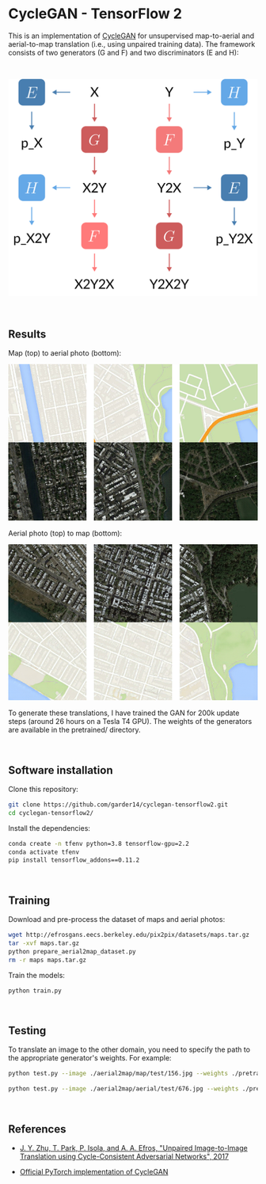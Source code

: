 # CycleGAN - TensorFlow 2

This is an implementation of [CycleGAN](https://arxiv.org/pdf/1703.10593.pdf) for unsupervised map-to-aerial and aerial-to-map translation (i.e., using unpaired training data). The framework consists of two generators (G and F) and two discriminators (E and H):

<br/>

![](assets/diagram.png)

<br/>

## Results

Map (top) to aerial photo (bottom):

![](assets/map2aerial.png)

Aerial photo (top) to map (bottom):

![](assets/aerial2map.png)

To generate these translations, I have trained the GAN for 200k update steps (around 26 hours on a Tesla T4 GPU). The weights of the generators are available in the pretrained/ directory.

<br/>

## Software installation

Clone this repository:

```bash
git clone https://github.com/garder14/cyclegan-tensorflow2.git
cd cyclegan-tensorflow2/
```

Install the dependencies:

```bash
conda create -n tfenv python=3.8 tensorflow-gpu=2.2
conda activate tfenv
pip install tensorflow_addons==0.11.2
```

<br/>

## Training

Download and pre-process the dataset of maps and aerial photos:

```bash
wget http://efrosgans.eecs.berkeley.edu/pix2pix/datasets/maps.tar.gz
tar -xvf maps.tar.gz
python prepare_aerial2map_dataset.py
rm -r maps maps.tar.gz
```

Train the models:

```bash
python train.py
```

<br/>

## Testing

To translate an image to the other domain, you need to specify the path to the appropriate generator's weights. For example:

```bash
python test.py --image ./aerial2map/map/test/156.jpg --weights ./pretrained/map2aerial.h5
``` 
```bash
python test.py --image ./aerial2map/aerial/test/676.jpg --weights ./pretrained/aerial2map.h5
``` 

<br/>

## References

* [J. Y. Zhu, T. Park, P. Isola, and A. A. Efros, "Unpaired Image-to-Image Translation using Cycle-Consistent Adversarial Networks", 2017](https://arxiv.org/pdf/1703.10593.pdf)

* [Official PyTorch implementation of CycleGAN](https://github.com/junyanz/pytorch-CycleGAN-and-pix2pix)
